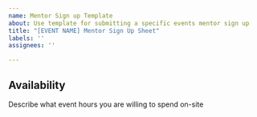 ```yaml
---
name: Mentor Sign up Template
about: Use template for submitting a specific events mentor sign up
title: "[EVENT NAME] Mentor Sign Up Sheet"
labels: ''
assignees: ''

---
```


## Availability 
Describe what event hours you are willing to spend on-site

